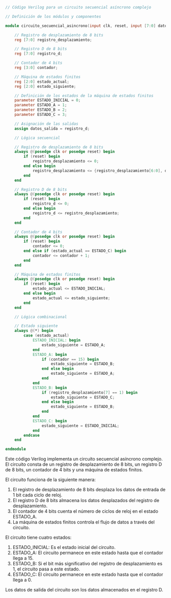 ```verilog
// Código Verilog para un circuito secuencial asíncrono complejo

// Definición de los módulos y componentes

module circuito_secuencial_asincrono(input clk, reset, input [7:0] datos_entrada, output reg [7:0] datos_salida);

    // Registro de desplazamiento de 8 bits
    reg [7:0] registro_desplazamiento;

    // Registro D de 8 bits
    reg [7:0] registro_d;

    // Contador de 4 bits
    reg [3:0] contador;

    // Máquina de estados finitos
    reg [2:0] estado_actual;
    reg [2:0] estado_siguiente;

    // Definición de los estados de la máquina de estados finitos
    parameter ESTADO_INICIAL = 0;
    parameter ESTADO_A = 1;
    parameter ESTADO_B = 2;
    parameter ESTADO_C = 3;

    // Asignación de las salidas
    assign datos_salida = registro_d;

    // Lógica secuencial

    // Registro de desplazamiento de 8 bits
    always @(posedge clk or posedge reset) begin
        if (reset) begin
            registro_desplazamiento <= 0;
        end else begin
            registro_desplazamiento <= {registro_desplazamiento[6:0], datos_entrada[7]};
        end
    end

    // Registro D de 8 bits
    always @(posedge clk or posedge reset) begin
        if (reset) begin
            registro_d <= 0;
        end else begin
            registro_d <= registro_desplazamiento;
        end
    end

    // Contador de 4 bits
    always @(posedge clk or posedge reset) begin
        if (reset) begin
            contador <= 0;
        end else if (estado_actual == ESTADO_C) begin
            contador <= contador + 1;
        end
    end

    // Máquina de estados finitos
    always @(posedge clk or posedge reset) begin
        if (reset) begin
            estado_actual <= ESTADO_INICIAL;
        end else begin
            estado_actual <= estado_siguiente;
        end
    end

    // Lógica combinacional

    // Estado siguiente
    always @(*) begin
        case (estado_actual)
            ESTADO_INICIAL: begin
                estado_siguiente = ESTADO_A;
            end
            ESTADO_A: begin
                if (contador == 15) begin
                    estado_siguiente = ESTADO_B;
                end else begin
                    estado_siguiente = ESTADO_A;
                end
            end
            ESTADO_B: begin
                if (registro_desplazamiento[7] == 1) begin
                    estado_siguiente = ESTADO_C;
                end else begin
                    estado_siguiente = ESTADO_B;
                end
            end
            ESTADO_C: begin
                estado_siguiente = ESTADO_INICIAL;
            end
        endcase
    end

endmodule
```

Este código Verilog implementa un circuito secuencial asíncrono complejo. El circuito consta de un registro de desplazamiento de 8 bits, un registro D de 8 bits, un contador de 4 bits y una máquina de estados finitos.

El circuito funciona de la siguiente manera:

1. El registro de desplazamiento de 8 bits desplaza los datos de entrada de 1 bit cada ciclo de reloj.
2. El registro D de 8 bits almacena los datos desplazados del registro de desplazamiento.
3. El contador de 4 bits cuenta el número de ciclos de reloj en el estado ESTADO_A.
4. La máquina de estados finitos controla el flujo de datos a través del circuito.

El circuito tiene cuatro estados:

1. ESTADO_INICIAL: Es el estado inicial del circuito.
2. ESTADO_A: El circuito permanece en este estado hasta que el contador llega a 15.
3. ESTADO_B: Si el bit más significativo del registro de desplazamiento es 1, el circuito pasa a este estado.
4. ESTADO_C: El circuito permanece en este estado hasta que el contador llega a 0.

Los datos de salida del circuito son los datos almacenados en el registro D.